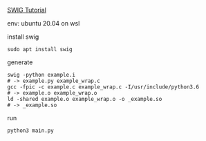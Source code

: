 [SWIG Tutorial](http://www.swig.org/tutorial.html)

env: ubuntu 20.04 on wsl

install swig
```shell
sudo apt install swig
```

generate
```shell
swig -python example.i
# -> example.py example_wrap.c
gcc -fpic -c example.c example_wrap.c -I/usr/include/python3.6
# -> example.o example_wrap.o
ld -shared example.o example_wrap.o -o _example.so
# -> _example.so
```

run
```shell
python3 main.py
```
